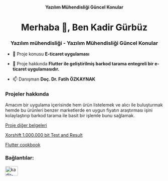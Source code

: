 <h4 align="center">Yazılım Mühendisliği Güncel Konular</h4>
<h1 align="center">Merhaba 👋, Ben Kadir Gürbüz</h1>
<h3 align="center">Yazılım mühendisliği - Yazılım Mühendisliği Güncel Konular</h3>

- 🔭 Proje konusu **E-ticaret uygulaması**

- 📄 Proje hakkında **Flutter ile geliştirilmiş barkod tarama entegreli bir e-ticaret uygulamasıdır.**

- 📫 Danışman **Doç. Dr. Fatih ÖZKAYNAK**



### Projeler hakkında  
Amacım bir uygulama içerisinde hem ürün listelemek ve alıcı ile buluşturmak hemde bu ürünleri benzer marketlerde en uygun fiyatın araştırması işini kolaylaştırıp barkod tarama ile basit bir işlemle bunu sağlamak.

<p align="left"> <a href="https://github.com/GurbuzKadir/guncelkonular" target="_blank" rel="noreferrer">Proje diğer belgeleri</a>
  
  <p align="left"> <a href="https://github.com/GurbuzKadir/guncelkonular/tree/main/Xorshift%20-%20Test%20And%20Result" target="_blank" rel="noreferrer">Xorshift 1.000.000 bit Test and Result</a>

<p align="left"> <a href="https://docs.flutter.dev/cookbook" target="_blank" rel="noreferrer">Flutter cookbook</a>

<h3 align="left">Bağlantılar:</h3>
<p align="left">
<a href="https://linkedin.com/in/kadir-gürbüz-7291841a1/" target="blank"><img align="center" src="https://raw.githubusercontent.com/rahuldkjain/github-profile-readme-generator/master/src/images/icons/Social/linked-in-alt.svg" alt="kadir-gurbuz-7291841a1" height="30" width="40" /></a>
</p>
